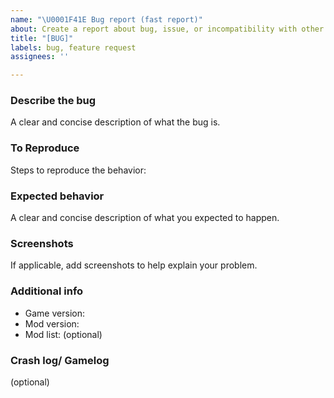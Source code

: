 ```yaml
---
name: "\U0001F41E Bug report (fast report)"
about: Create a report about bug, issue, or incompatibility with other mods
title: "[BUG]"
labels: bug, feature request
assignees: ''

---
```


### Describe the bug
A clear and concise description of what the bug is.

### To Reproduce
Steps to reproduce the behavior:

### Expected behavior
A clear and concise description of what you expected to happen.

### Screenshots
If applicable, add screenshots to help explain your problem.

### Additional info
- Game version:
- Mod version:
- Mod list: (optional)

### Crash log/ Gamelog
(optional)

